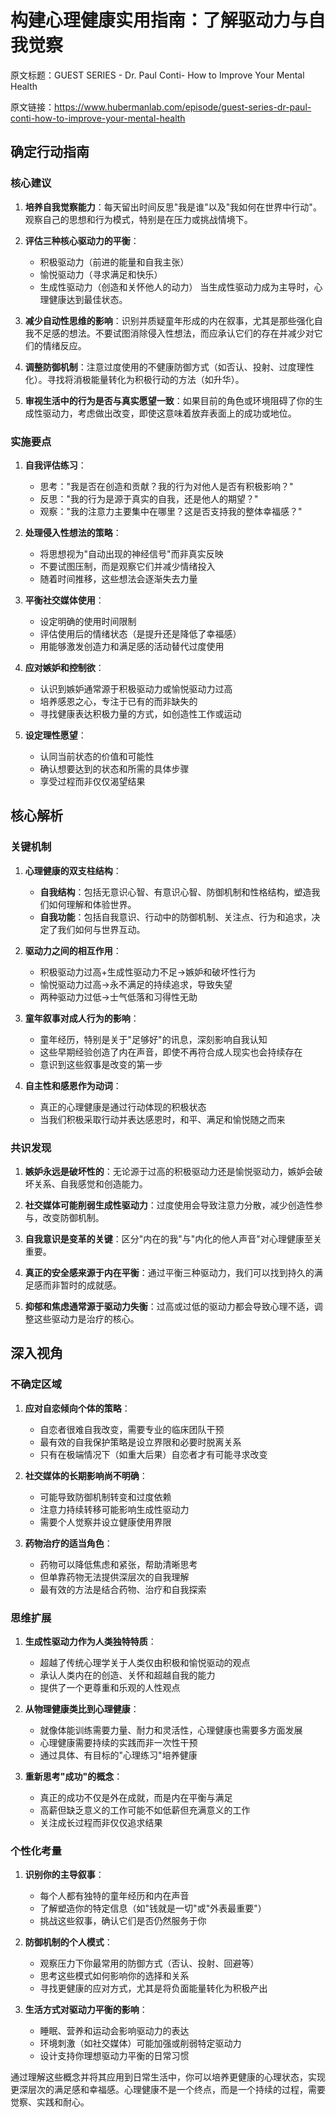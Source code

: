 # 构建心理健康实用指南：了解驱动力与自我觉察

原文标题：GUEST SERIES - Dr. Paul Conti- How to Improve Your Mental Health

原文链接：https://www.hubermanlab.com/episode/guest-series-dr-paul-conti-how-to-improve-your-mental-health

<YouTube videoId="tLRCS48Ens4" />

## 确定行动指南

### 核心建议
1. **培养自我觉察能力**：每天留出时间反思"我是谁"以及"我如何在世界中行动"。观察自己的思想和行为模式，特别是在压力或挑战情境下。

2. **评估三种核心驱动力的平衡**：
   - 积极驱动力（前进的能量和自我主张）
   - 愉悦驱动力（寻求满足和快乐）
   - 生成性驱动力（创造和关怀他人的动力）
   当生成性驱动力成为主导时，心理健康达到最佳状态。

3. **减少自动性思维的影响**：识别并质疑童年形成的内在叙事，尤其是那些强化自我不足感的想法。不要试图消除侵入性想法，而应承认它们的存在并减少对它们的情绪反应。

4. **调整防御机制**：注意过度使用的不健康防御方式（如否认、投射、过度理性化）。寻找将消极能量转化为积极行动的方法（如升华）。

5. **审视生活中的行为是否与真实愿望一致**：如果目前的角色或环境阻碍了你的生成性驱动力，考虑做出改变，即使这意味着放弃表面上的成功或地位。

### 实施要点
1. **自我评估练习**：
   - 思考："我是否在创造和贡献？我的行为对他人是否有积极影响？"
   - 反思："我的行为是源于真实的自我，还是他人的期望？"
   - 观察："我的注意力主要集中在哪里？这是否支持我的整体幸福感？"

2. **处理侵入性想法的策略**：
   - 将思想视为"自动出现的神经信号"而非真实反映
   - 不要试图压制，而是观察它们并减少情绪投入
   - 随着时间推移，这些想法会逐渐失去力量

3. **平衡社交媒体使用**：
   - 设定明确的使用时间限制
   - 评估使用后的情绪状态（是提升还是降低了幸福感）
   - 用能够激发创造力和满足感的活动替代过度使用

4. **应对嫉妒和控制欲**：
   - 认识到嫉妒通常源于积极驱动力或愉悦驱动力过高
   - 培养感恩之心，专注于已有的而非缺失的
   - 寻找健康表达积极力量的方式，如创造性工作或运动

5. **设定理性愿望**：
   - 认同当前状态的价值和可能性
   - 确认想要达到的状态和所需的具体步骤
   - 享受过程而非仅仅渴望结果

## 核心解析

### 关键机制
1. **心理健康的双支柱结构**：
   - **自我结构**：包括无意识心智、有意识心智、防御机制和性格结构，塑造我们如何理解和体验世界。
   - **自我功能**：包括自我意识、行动中的防御机制、关注点、行为和追求，决定了我们如何与世界互动。

2. **驱动力之间的相互作用**：
   - 积极驱动力过高+生成性驱动力不足→嫉妒和破坏性行为
   - 愉悦驱动力过高→永不满足的持续追求，导致失望
   - 两种驱动力过低→士气低落和习得性无助

3. **童年叙事对成人行为的影响**：
   - 童年经历，特别是关于"足够好"的讯息，深刻影响自我认知
   - 这些早期经验创造了内在声音，即使不再符合成人现实也会持续存在
   - 意识到这些叙事是改变的第一步

4. **自主性和感恩作为动词**：
   - 真正的心理健康是通过行动体现的积极状态
   - 当我们积极采取行动并表达感恩时，和平、满足和愉悦随之而来

### 共识发现
1. **嫉妒永远是破坏性的**：无论源于过高的积极驱动力还是愉悦驱动力，嫉妒会破坏关系、自我感觉和创造能力。

2. **社交媒体可能削弱生成性驱动力**：过度使用会导致注意力分散，减少创造性参与，改变防御机制。

3. **自我意识是变革的关键**：区分"内在的我"与"内化的他人声音"对心理健康至关重要。

4. **真正的安全感来源于内在平衡**：通过平衡三种驱动力，我们可以找到持久的满足感而非暂时的成就感。

5. **抑郁和焦虑通常源于驱动力失衡**：过高或过低的驱动力都会导致心理不适，调整这些驱动力是治疗的核心。

## 深入视角

### 不确定区域
1. **应对自恋倾向个体的策略**：
   - 自恋者很难自我改变，需要专业的临床团队干预
   - 最有效的自我保护策略是设立界限和必要时脱离关系
   - 只有在极端情况下（如重大后果）自恋者才有可能寻求改变

2. **社交媒体的长期影响尚不明确**：
   - 可能导致防御机制转变和过度依赖
   - 注意力持续转移可能影响生成性驱动力
   - 需要个人觉察并设立健康使用界限

3. **药物治疗的适当角色**：
   - 药物可以降低焦虑和紧张，帮助清晰思考
   - 但单靠药物无法提供深层次的自我理解
   - 最有效的方法是结合药物、治疗和自我探索

### 思维扩展
1. **生成性驱动力作为人类独特特质**：
   - 超越了传统心理学关于人类仅由积极和愉悦驱动的观点
   - 承认人类内在的创造、关怀和超越自我的能力
   - 提供了一个更尊重和乐观的人性观点

2. **从物理健康类比到心理健康**：
   - 就像体能训练需要力量、耐力和灵活性，心理健康也需要多方面发展
   - 心理健康需要持续的实践而非一次性干预
   - 通过具体、有目标的"心理练习"培养健康

3. **重新思考"成功"的概念**：
   - 真正的成功不仅是外在成就，而是内在平衡与满足
   - 高薪但缺乏意义的工作可能不如低薪但充满意义的工作
   - 关注成长过程而非仅仅追求结果

### 个性化考量
1. **识别你的主导叙事**：
   - 每个人都有独特的童年经历和内在声音
   - 了解塑造你的特定信息（如"钱就是一切"或"外表最重要"）
   - 挑战这些叙事，确认它们是否仍然服务于你

2. **防御机制的个人模式**：
   - 观察压力下你最常用的防御方式（否认、投射、回避等）
   - 思考这些模式如何影响你的选择和关系
   - 寻找更健康的应对方式，尤其是将负面能量转化为积极产出

3. **生活方式对驱动力平衡的影响**：
   - 睡眠、营养和运动会影响驱动力的表达
   - 环境刺激（如社交媒体）可能加强或削弱特定驱动力
   - 设计支持你理想驱动力平衡的日常习惯

通过理解这些概念并将其应用到日常生活中，你可以培养更健康的心理状态，实现更深层次的满足感和幸福感。心理健康不是一个终点，而是一个持续的过程，需要觉察、实践和耐心。

